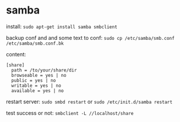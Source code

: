 # samba

install: `sudo apt-get install samba smbclient`

backup conf and and some text to conf: `sudo cp /etc/samba/smb.conf /etc/samba/smb.conf.bk`

content: 
```
[share]
  path = /to/your/share/dir
  browseable = yes | no
  public = yes | no
  writable = yes | no
  available = yes | no
```

restart server: `sudo smbd restart` or `sudo /etc/init.d/samba restart`

test success or not: `smbclient -L //localhost/share`
